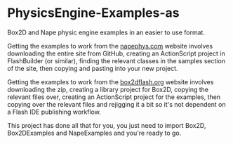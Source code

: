 PhysicsEngine-Examples-as
=========================

Box2D and Nape physic engine examples in an easier to use format.

Getting the examples to work from the [napephys.com](http://napephys.com/downloads.html) website involves downloading the entire site from GitHub, creating an ActionScript project in FlashBuilder (or similar), finding the relevant classes in the samples section of the site, then copying and pasting into your new project.

Getting the examples to work from the [box2dflash.org](http://www.box2dflash.org/download) website involves downloading the zip, creating a library project for Box2D, copying the relevant files over, creating an ActionScript project for the examples, then copying over the relevant files and rejigging it a bit so it's not dependent on a Flash IDE publishing workflow.

This project has done all that for you, you just need to import Box2D, Box2DExamples and NapeExamples and you're ready to go.
